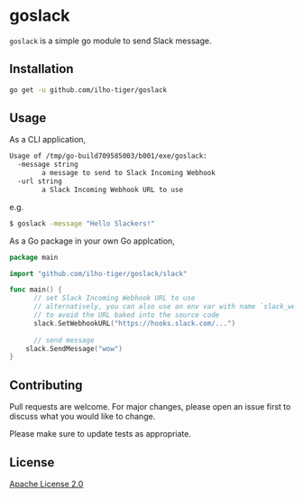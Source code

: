# goslack

`goslack` is a simple go module to send Slack message.

## Installation

```bash
go get -u github.com/ilho-tiger/goslack
```

## Usage

As a CLI application,

```bash
Usage of /tmp/go-build709585003/b001/exe/goslack:
  -message string
        a message to send to Slack Incoming Webhook
  -url string
        a Slack Incoming Webhook URL to use
```

e.g.
```bash
$ goslack -message "Hello Slackers!"
```

As a Go package in your own Go applcation,

```go
package main

import "github.com/ilho-tiger/goslack/slack"

func main() {
      // set Slack Incoming Webhook URL to use
      // alternatively, you can also use an env var with name `slack_webhook` 
      // to avoid the URL baked into the source code
      slack.SetWebhookURL("https://hooks.slack.com/...")  
      
      // send message
	slack.SendMessage("wow")
}
```

## Contributing
Pull requests are welcome. For major changes, please open an issue first to discuss what you would like to change.

Please make sure to update tests as appropriate.

## License
[Apache License 2.0](./LICENSE)